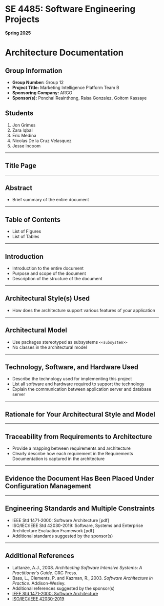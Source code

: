 # SE 4485: Software Engineering Projects

**Spring 2025**

# Architecture Documentation

## Group Information

- **Group Number:** Group 12
- **Project Title:** Marketing Intelligence Platform Team B
- **Sponsoring Company:** ARGO
- **Sponsor(s):** Ponchai Reainthong, Raisa Gonzalez, Goitom Kassaye

## Students

1. Jon Grimes
2. Zara Iqbal
3. Eric Medina
4. Nicolas De la Cruz Velasquez
5. Jesse Incoom

---

## Title Page

---

## Abstract

- Brief summary of the entire document

---

## Table of Contents

- List of Figures
- List of Tables

---

## Introduction

- Introduction to the entire document
- Purpose and scope of the document
- Description of the structure of the document

---

## Architectural Style(s) Used

- How does the architecture support various features of your application

---

## Architectural Model

- Use packages stereotyped as subsystems `<<subsystem>>`
- No classes in the architectural model

---

## Technology, Software, and Hardware Used

- Describe the technology used for implementing this project
- List all software and hardware required to support the technology
- Explain the communication between application server and database server

---

## Rationale for Your Architectural Style and Model

---

## Traceability from Requirements to Architecture

- Provide a mapping between requirements and architecture
- Clearly describe how each requirement in the Requirements Documentation is captured in the architecture

---

## Evidence the Document Has Been Placed Under Configuration Management

---

## Engineering Standards and Multiple Constraints

- IEEE Std 1471-2000: Software Architecture [pdf]
- ISO/IEC/IEEE Std 42030-2019: Software, Systems and Enterprise Architecture Evaluation Framework [pdf]
- Additional standards suggested by the sponsor(s)

---

## Additional References

- Lattanze, A.J., 2008. *Architecting Software Intensive Systems: A Practitioner’s Guide*. CRC Press.
- Bass, L., Clements, P. and Kazman, R., 2003. *Software Architecture in Practice*. Addison-Wesley.
- Additional references suggested by the sponsor(s)
- [IEEE Std 1471-2000: Software Architecture](https://course.techconf.org/se4485/IEEE/IEEE-Std-1471-2000-Software-Architecture.pdf)
- [ISO/IEC/IEEE 42030-2019](https://course.techconf.org/se4485/IEEE/ISO-IEC-IEEE-42030-2019.pdf)
